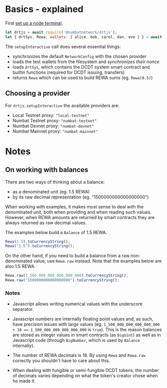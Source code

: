 # Basics - explained

First [set up a node terminal](../../../../tutorial/src/interaction/interaction-basic.md).

```javascript
let drtjs = await require('@numbatnetwork/drtjs');
let { drtSys, Rewa, wallets: { alice, bob, carol, dan, eve } } = await drtjs.setupInteractive("local-testnet");
```

The `setupInteractive` call does several essential things:
- synchronizes the default `NetworkConfig` with the chosen provider
- loads the test wallets from the filesystem and *synchronizes their nonce*
- loads `drtSys`, which contains the DCDT system smart contract and builtin functions (required for DCDT issuing, transfers)
- returns `Rewa` which can be used to build REWA sums (eg. `Rewa(0.5)`)

## Choosing a provider

For `drtjs.setupInteractive` the available providers are:
- Local Testnet proxy: `"local-testnet"`
- Numbat Testnet proxy: `"numbat-testnet"`
- Numbat Devnet proxy: `"numbat-devnet"`
- Numbat Mainnet proxy: `"numbat-mainnet"`

# Notes

## On working with balances

There are two ways of thinking about a balance:
- as a denominated unit (eg. 1.5 REWA)
- by its raw decimal representation (eg. "1500000000000000000")

When working with examples, it makes most sense to deal with the denominated unit, both when providing and when reading such values.
However, when REWA amounts are returned by smart contracts they are always returned as raw decimal values.

The examples below build a `Balance` of 1.5 REWA.
```javascript
Rewa(1.5).toCurrencyString();
Rewa("1.5").toCurrencyString();
```

On the other hand, if you need to build a balance from a raw non-denominated value, use `Rewa.raw` instead. Note that the examples below are also 1.5 REWA.
```javascript
Rewa.raw(1_500_000_000_000_000_000).toCurrencyString();
Rewa.raw("1500000000000000000").toCurrencyString();
```

### Notes

- Javascript allows writing numerical values with the underscore separator.

- Javascript numbers are internally floating point values and, as such, have precision issues with large values (eg. `1_500_000_000_000_000_000 + 10 == 1_500_000_000_000_000_000` is `true`). This is the reason balances are stored as integer values in smart contracts (as `BigUint`) as well as in Javascript code (through `BigNumber`, which is used by `Balance` internally).

- The number of REWA decimals is 18. By using `Rewa` and `Rewa.raw` correctly you shouldn't have to care about this.

- When dealing with fungible or semi-fungible DCDT tokens, the number of decimals varies depending on what the token's creator chose when he made it.
